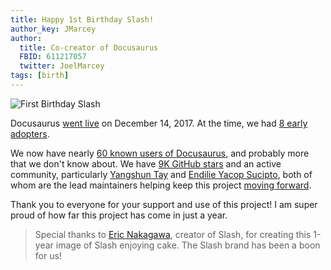 ```yaml
---
title: Happy 1st Birthday Slash!
author_key: JMarcey
author:
  title: Co-creator of Docusaurus
  FBID: 611217057
  twitter: JoelMarcey
tags: [birth]
---
```


![First Birthday Slash](/img/docusaurus-slash-first-birthday.svg)

Docusaurus [went live](https://v1.docusaurus.io/blog/2017/12/14/introducing-docusaurus) on December 14, 2017. At the time, we had [8 early adopters](https://v1.docusaurus.io/blog/2017/12/14/introducing-docusaurus#acknowledgements).

<!--truncate-->

We now have nearly [60 known users of Docusaurus](https://v1.docusaurus.io/en/users), and probably more that we don't know about. We have [9K GitHub stars](https://github.com/facebook/docusaurus) and an active community, particularly [Yangshun Tay](https://twitter.com/yangshunz) and [Endilie Yacop Sucipto](https://twitter.com/endiliey), both of whom are the lead maintainers helping keep this project [moving forward](https://docusaurus.io/blog/2018/09/11/Towards-Docusaurus-2).

Thank you to everyone for your support and use of this project! I am super proud of how far this project has come in just a year.

> Special thanks to [Eric Nakagawa](https://twitter.com/ericnakagawa), creator of Slash, for creating this 1-year image of Slash enjoying cake. The Slash brand has been a boon for us!
